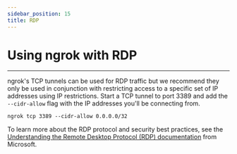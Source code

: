 ```yaml
---
sidebar_position: 15
title: RDP
---
```


# Using ngrok with RDP
------------

ngrok's TCP tunnels can be used for RDP traffic but we recommend they only be used in conjunction with restricting access to a specific set of IP addresses using IP restrictions. Start a TCP tunnel to port 3389 and add the `--cidr-allow` flag with the IP addresses you'll be connecting from.

    ngrok tcp 3389 --cidr-allow 0.0.0.0/32

To learn more about the RDP protocol and security best practices, see the [Understanding the Remote Desktop Protocol (RDP) documentation](https://docs.microsoft.com/en-us/troubleshoot/windows-server/remote/understanding-remote-desktop-protocol) from Microsoft.

